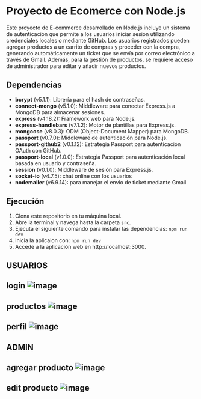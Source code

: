 # Proyecto de Ecomerce con Node.js

Este proyecto de E-commerce desarrollado en Node.js incluye un sistema de autenticación que permite a los usuarios iniciar sesión utilizando credenciales locales o mediante GitHub. Los usuarios registrados pueden agregar productos a un carrito de compras y proceder con la compra, generando automáticamente un ticket que se envía por correo electrónico a través de Gmail. Además, para la gestión de productos, se requiere acceso de administrador para editar y añadir nuevos productos.

## Dependencias

- **bcrypt** (v5.1.1): Librería para el hash de contraseñas.
- **connect-mongo** (v5.1.0): Middleware para conectar Express.js a MongoDB para almacenar sesiones.
- **express** (v4.18.2): Framework web para Node.js.
- **express-handlebars** (v7.1.2): Motor de plantillas para Express.js.
- **mongoose** (v8.0.3): ODM (Object-Document Mapper) para MongoDB.
- **passport** (v0.7.0): Middleware de autenticación para Node.js.
- **passport-github2** (v0.1.12): Estrategia Passport para autenticación OAuth con GitHub.
- **passport-local** (v1.0.0): Estrategia Passport para autenticación local basada en usuario y contraseña.
- **session** (v0.1.0): Middleware de sesión para Express.js.
- **socket-io** (v4.7.5): chat online con los usuarios
- **nodemailer** (v6.9.14): para manejar el envio de ticket mediante Gmail




## Ejecución

1. Clona este repositorio en tu máquina local.
2. Abre la terminal y navega hasta la carpeta `src`.
3. Ejecuta el siguiente comando para instalar las dependencias:  `npm run dev`
4. inicia la aplicaion con: `npm run dev`
5. Accede a la aplicación web en http://localhost:3000.


## USUARIOS

## login ![image](https://github.com/Joaquin-Lopezz/AppEcomerce/assets/87286770/ed833248-8f90-4d94-bace-3b11fbcaab95)

## productos  ![image](https://github.com/Joaquin-Lopezz/AppEcomerce/assets/87286770/5dd62fcb-d665-44ce-bbfc-4009d1bc0747)

## perfil ![image](https://github.com/Joaquin-Lopezz/coderHouse/assets/87286770/3eb8e8fe-5a46-4252-92d5-760b05fb74cc)

## ADMIN

## agregar producto ![image](https://github.com/Joaquin-Lopezz/coderHouse/assets/87286770/051ebaa3-ffe9-40b7-b417-8e32d7d07252)

## edit producto ![image](https://github.com/Joaquin-Lopezz/coderHouse/assets/87286770/b6120e05-d5b9-4e63-a889-d91d9444a5a5)

